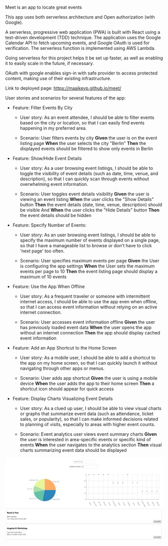 Meet is an app to locate great events 

This app uses both serverless architecture and Open authorization (with Google).

A serverless, progressive web application (PWA) is built with React using a test-driven development (TDD) technique.
The application uses the Google Calendar API to fetch upcoming events, and Google OAuth is used for verification.
The serverless function is implemented using AWS Lambda.

Going serverless for this project helps it be set up faster, as well as enabling it to easily scale in the future, if necessary.

OAuth with google enables sign-in with safe provider to access protected content, making use of their existing infrastructure. 


Link to deployed page: https://maaikevp.github.io/meet/


User stories and scenarios for several features of the app:

* Feature: Filter Events By City
   - User story: As an event attendee, I should be able to filter events based on the city or location, so that I can easily find events happening in my preferred area.

   - Scenario: User filters events by city
    **Given** the user is on the event listing page
    **When** the user selects the city "Berlin"
    **Then** the displayed events should be filtered to show only events in Berlin


* Feature: Show/Hide Event Details
   - User story: As a user browsing event listings, I should be able to toggle the visibility of event details (such as date, time, venue, and description), so that I can quickly             scan through events without overwhelming event information.

   - Scenario: User toggles event details visibility
          **Given** the user is viewing an event listing
          **When** the user clicks the "Show Details" button
          **Then** the event details (date, time, venue, description) should be visible
          And **When** the user clicks the "Hide Details" button
          **Then** the event details should be hidden


* Feature:  Specify Number of Events:
   - User story: As an user browsing event listings, I should be able to specify the maximum number of events displayed on a single page, so that I have a manageable list to browse             or don't have to click 'next page' too often.

   - Scenario: User specifies maximum events per page
          **Given** the User is configuring the app settings
          **When** the User sets the maximum events per page to 10
          **Then** the event listing page should display a maximum of 10 events


* Feature: Use the App When Offline
   - User story: As a frequent traveler or someone with intermittent internet access, I should be able to use the app even when offline, so that I can access event information                without relying on an active internet connection.

   - Scenario: User accesses event information offline
          **Given** the user has previously loaded event data
          **When** the user opens the app without an internet connection
          **Then** the app should display cached event information


* Feature: Add an App Shortcut to the Home Screen
   - User story: As a mobile user, I should be able to add a shortcut to the app on my home screen, so that I can quickly launch it without navigating through other apps or menus.

   - Scenario: User adds app shortcut
          **Given** the user is using a mobile device
          **When** the user adds the app to their home screen
          **Then** a shortcut icon should appear for quick access


* Feature: Display Charts Visualizing Event Details
   - User story: As a clued up user, I should be able to view visual charts or graphs that summarize event data (such as attendance, ticket sales, or popularity), so that I can make          informed decisions related to planning of visits, especially to areas with higher event counts.

   - Scenario: Event analytics user views event summary charts
          **Given** the user is interested in area-specific events or specific kind of events
          **When** the user navigates to the analytics section
          **Then** visual charts summarizing event data should be displayed


![Meet-app-screenshot](/Meet-app-screenshot.JPG)
